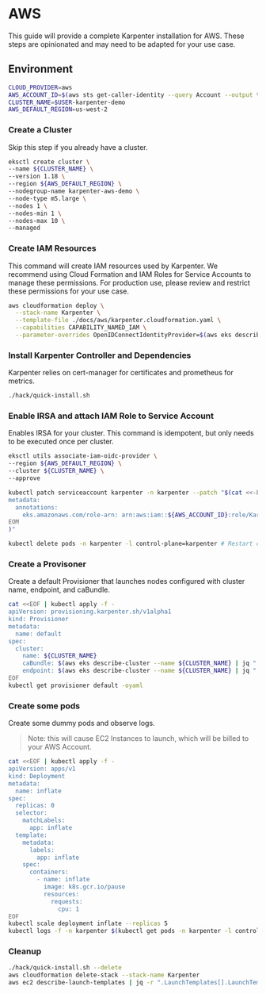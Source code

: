 
# AWS
This guide will provide a complete Karpenter installation for AWS. These steps are opinionated and may need to be adapted for your use case.
## Environment
```bash
CLOUD_PROVIDER=aws
AWS_ACCOUNT_ID=$(aws sts get-caller-identity --query Account --output text)
CLUSTER_NAME=$USER-karpenter-demo
AWS_DEFAULT_REGION=us-west-2
```

### Create a Cluster
Skip this step if you already have a cluster.
```bash
eksctl create cluster \
--name ${CLUSTER_NAME} \
--version 1.18 \
--region ${AWS_DEFAULT_REGION} \
--nodegroup-name karpenter-aws-demo \
--node-type m5.large \
--nodes 1 \
--nodes-min 1 \
--nodes-max 10 \
--managed
```

### Create IAM Resources
This command will create IAM resources used by Karpenter. We recommend using Cloud Formation and IAM Roles for Service Accounts to manage these permissions. For production use, please review and restrict these permissions for your use case.
```bash
aws cloudformation deploy \
  --stack-name Karpenter \
  --template-file ./docs/aws/karpenter.cloudformation.yaml \
  --capabilities CAPABILITY_NAMED_IAM \
  --parameter-overrides OpenIDConnectIdentityProvider=$(aws eks describe-cluster --name ${CLUSTER_NAME} | jq -r ".cluster.identity.oidc.issuer" | cut -c9-)
```

### Install Karpenter Controller and Dependencies
Karpenter relies on cert-manager for certificates and prometheus for metrics.

```bash
./hack/quick-install.sh
```

### Enable IRSA and attach IAM Role to Service Account
Enables IRSA for your cluster. This command is idempotent, but only needs to be executed once per cluster.
```bash
eksctl utils associate-iam-oidc-provider \
--region ${AWS_DEFAULT_REGION} \
--cluster ${CLUSTER_NAME} \
--approve

kubectl patch serviceaccount karpenter -n karpenter --patch "$(cat <<-EOM
metadata:
  annotations:
    eks.amazonaws.com/role-arn: arn:aws:iam::${AWS_ACCOUNT_ID}:role/KarpenterControllerRole
EOM
)"

kubectl delete pods -n karpenter -l control-plane=karpenter # Restart controller to load credentials
```

### Create a Provisoner
Create a default Provisioner that launches nodes configured with cluster name, endpoint, and caBundle.
```bash
cat <<EOF | kubectl apply -f -
apiVersion: provisioning.karpenter.sh/v1alpha1
kind: Provisioner
metadata:
  name: default
spec:
  cluster:
    name: ${CLUSTER_NAME}
    caBundle: $(aws eks describe-cluster --name ${CLUSTER_NAME} | jq ".cluster.certificateAuthority.data")
    endpoint: $(aws eks describe-cluster --name ${CLUSTER_NAME} | jq ".cluster.endpoint")
EOF
kubectl get provisioner default -oyaml
```

### Create some pods
Create some dummy pods and observe logs.
> Note: this will cause EC2 Instances to launch, which will be billed to your AWS Account.
```bash
cat <<EOF | kubectl apply -f -
apiVersion: apps/v1
kind: Deployment
metadata:
  name: inflate
spec:
  replicas: 0
  selector:
    matchLabels:
      app: inflate
  template:
    metadata:
      labels:
        app: inflate
    spec:
      containers:
        - name: inflate
          image: k8s.gcr.io/pause
          resources:
            requests:
              cpu: 1
EOF
kubectl scale deployment inflate --replicas 5
kubectl logs -f -n karpenter $(kubectl get pods -n karpenter -l control-plane=karpenter -ojson | jq -r ".items[0].metadata.name")
```

### Cleanup
```bash
./hack/quick-install.sh --delete
aws cloudformation delete-stack --stack-name Karpenter
aws ec2 describe-launch-templates | jq -r ".LaunchTemplates[].LaunchTemplateName" | grep Karpenter | xargs -I{} aws ec2 delete-launch-template --launch-template-name {}
```
